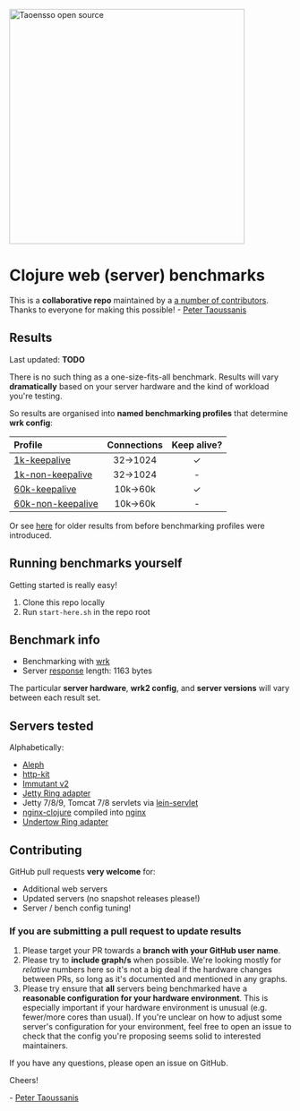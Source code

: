 <a href="https://www.taoensso.com/clojure" title="More stuff by @ptaoussanis at www.taoensso.com"><img src="https://www.taoensso.com/open-source.png" alt="Taoensso open source" width="420"/></a>  

# Clojure web (server) benchmarks

This is a **collaborative repo** maintained by a [a number of contributors](https://github.com/ptaoussanis/clojure-web-server-benchmarks/graphs/contributors). Thanks to everyone for making this possible! \- [Peter Taoussanis](https://www.taoensso.com)

## Results

Last updated: **TODO**

There is no such thing as a one-size-fits-all benchmark. Results will vary **dramatically** based on your server hardware and the kind of workload you're testing.

So results are organised into **named benchmarking profiles** that determine **wrk config**:

Profile | Connections | Keep alive?
:-- | :-: | :-:
[1k-keepalive](../../tree/master/results/1k-keepalive#1k-keepalive)      | 32→1024 | ✓
[1k-non-keepalive](../../tree/master/results/1k-non-keepalive#1k-non-keepalive)  | 32→1024 | -
[60k-keepalive](../../tree/master/results/60k-keepalive#60k-keepalive)     | 10k→60k | ✓
[60k-non-keepalive](../../tree/master/results/60k-non-keepalive#60k-non-keepalive) | 10k→60k | -

Or see [here](../../tree/master/results/legacy#legacy-results) for older results from before benchmarking profiles were introduced.

## Running benchmarks yourself

Getting started is really easy!

1. Clone this repo locally
2. Run `start-here.sh` in the repo root

## Benchmark info

- Benchmarking with [wrk](https://github.com/wg/wrk)
- Server [response](../../blob/master/blob/master/servers/index.html) length: 1163 bytes

The particular **server hardware**, **wrk2 config**, and **server versions** will vary between each result set.

## Servers tested

Alphabetically:

- [Aleph](https://github.com/ztellman/aleph)
- [http-kit](https://github.com/shenfeng/http-kit)
- [Immutant v2](https://github.com/immutant/immutant)
- [Jetty Ring adapter](https://github.com/ring-clojure/ring)
- Jetty 7/8/9, Tomcat 7/8 servlets via [lein-servlet](https://github.com/kumarshantanu/lein-servlet)
- [nginx-clojure](https://github.com/xfeep/nginx-clojure) compiled into [nginx](https://nginx.org/)
- [Undertow Ring adapter](https://github.com/piranha/ring-undertow-adapter)

## Contributing

GitHub pull requests **very welcome** for:

- Additional web servers
- Updated servers (no snapshot releases please!)
- Server / bench config tuning!

### If you are submitting a pull request to update results

1. Please target your PR towards a **branch with your GitHub user name**.
2. Please try to **include graph/s** when possible. We're looking mostly for _relative_ numbers here so it's not a big deal if the hardware changes between PRs, so long as it's documented and mentioned in any graphs.
3. Please try ensure that **all** servers being benchmarked have a **reasonable configuration for your hardware environment**. This is especially important if your hardware environment is unusual (e.g. fewer/more cores than usual). If you're unclear on how to adjust some server's configuration for your environment, feel free to open an issue to check that the config you're proposing seems solid to interested maintainers.

If you have any questions, please open an issue on GitHub.

Cheers!

\- [Peter Taoussanis](https:/www.taoensso.com)
